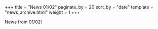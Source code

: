 +++
title = "News 01/02"
paginate_by = 20
sort_by = "date"
template = "news_archive.html"
weight = 1
+++

News from 01/02!

